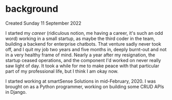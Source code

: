 # background
Created Sunday 11 September 2022

I started my *career* (ridiculous notion, me having a career, it's such an odd word) working in a small startup, as maybe the third coder in the team, building a backend for enterprise chatbots. That venture sadly never took off, and I quit my job two years and five months in, deeply burnt-out and not in a very healthy frame of mind. Nearly a year after my resignation, the startup ceased operations, and the component I'd worked on never really saw light of day. It took a while for me to make peace with that particular part of my professional life, but I think I am okay now.

I started working at smartSense Solutions in mid-February, 2020. I was brought on as a Python programmer, working on building some CRUD APIs in Django.

